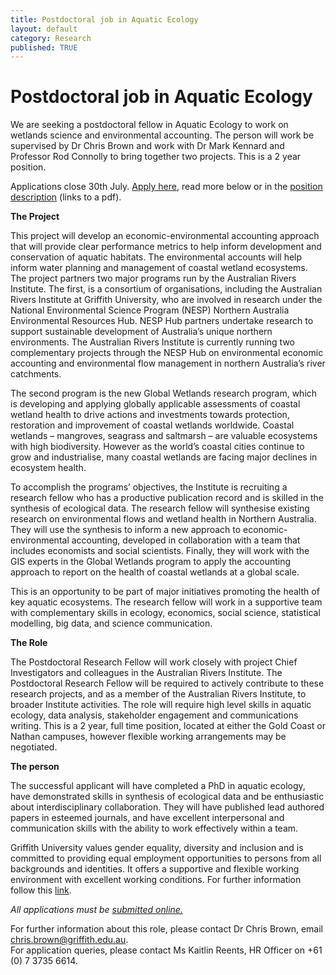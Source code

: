 ```yaml
---
title: Postdoctoral job in Aquatic Ecology
layout: default
category: Research
published: TRUE
---
```


# Postdoctoral job in Aquatic Ecology

We are seeking a postdoctoral fellow in Aquatic Ecology to work on wetlands science and environmental accounting. The person will work be supervised by Dr Chris Brown and work with Dr Mark Kennard and Professor Rod Connolly to bring together two projects. This is a 2 year position.

Applications close 30th July. [Apply here](https://ps-jobs.griffith.edu.au/psc/CAREERS/EMPLOYEE/HRMS/c/HRS_HRAM_FL.HRS_CG_SEARCH_FL.GBL?FOCUS=Applicant&Page=HRS_APP_JBPST&Action=U&FOCUS=Applicant&SiteId=100&JobOpeningId=109379&PostingSeq=1), read more below or in the [position description](/data/00058808_PD.pdf) (links to a pdf).

**The Project**

This project will develop an economic-environmental accounting approach that will provide clear performance metrics to help inform development and conservation of aquatic habitats. The environmental accounts will help inform water planning and management of coastal wetland ecosystems. The project partners two major programs run by the Australian Rivers Institute.
The first, is a consortium of organisations, including the Australian Rivers Institute at Griffith University, who are involved in research under the National Environmental Science Program (NESP) Northern Australia Environmental Resources Hub. NESP Hub partners undertake research to support sustainable development of Australia’s unique northern environments. The Australian Rivers Institute is currently running two complementary projects through the NESP Hub on environmental economic accounting and environmental flow management in northern Australia’s river catchments.   

The second program is the new Global Wetlands research program, which is developing and applying globally applicable assessments of coastal wetland health to drive actions and investments towards protection, restoration and improvement of coastal wetlands worldwide. Coastal wetlands – mangroves, seagrass and saltmarsh – are valuable ecosystems with high biodiversity. However as the world’s coastal cities continue to grow and industrialise, many coastal wetlands are facing major declines in ecosystem health.   

To accomplish the programs’ objectives, the Institute is recruiting a research fellow who has a productive publication record and is skilled in the synthesis of ecological data. The research fellow will synthesise existing research on environmental flows and wetland health in Northern Australia. They will use the synthesis to inform a new approach to economic-environmental accounting, developed in collaboration with a team that includes economists and social scientists. Finally, they will work with the GIS experts in the Global Wetlands program to apply the accounting approach to report on the health of coastal wetlands at a global scale.   

This is an opportunity to be part of major initiatives promoting the health of key aquatic ecosystems. The research fellow will work in a supportive team with complementary skills in ecology, economics, social science, statistical modelling, big data, and science communication.

**The Role**

The Postdoctoral Research Fellow will work closely with project Chief Investigators and colleagues in the Australian Rivers Institute. The Postdoctoral Research Fellow will be required to actively contribute to these research projects, and as a member of the Australian Rivers Institute, to broader Institute activities.  The role will require high level skills in aquatic ecology, data analysis, stakeholder engagement and communications writing.
This is a 2 year, full time position, located at either the Gold Coast or Nathan campuses, however flexible working arrangements may be negotiated.

**The person**

The successful applicant will have completed a PhD in aquatic ecology, have demonstrated skills in synthesis of ecological data and be enthusiastic about interdisciplinary collaboration. They will have published lead authored papers in esteemed journals, and have excellent interpersonal and communication skills with the ability to work effectively within a team.

Griffith University values gender equality, diversity and inclusion and is committed to providing equal employment opportunities to persons from all backgrounds and identities. It offers a supportive and flexible working environment with excellent working conditions. For further information follow this [link](https://www.griffith.edu.au/equity).

 *All applications must be [submitted online.](https://ps-jobs.griffith.edu.au/psc/CAREERS/EMPLOYEE/HRMS/c/HRS_HRAM_FL.HRS_CG_SEARCH_FL.GBL?FOCUS=Applicant&Page=HRS_APP_JBPST&Action=U&FOCUS=Applicant&SiteId=100&JobOpeningId=109379&PostingSeq=1)*

For further information about this role, please contact Dr Chris Brown, email chris.brown@griffith.edu.au.  
For application queries, please contact Ms Kaitlin Reents, HR Officer on +61 (0) 7 3735 6614.
